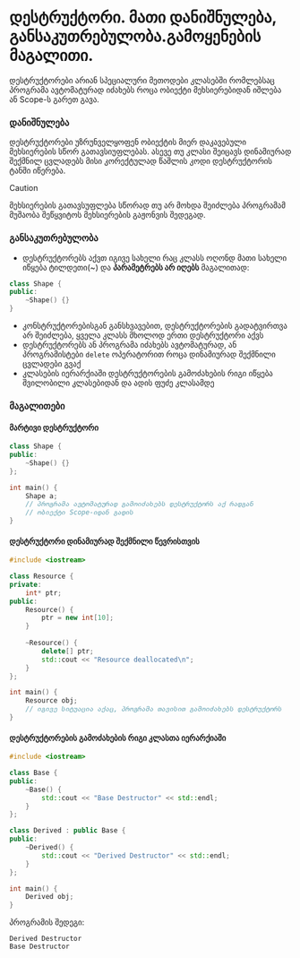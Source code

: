 # დესტრუქტორი.  მათი დანიშნულება, განსაკუთრებულობა.გამოყენების მაგალითი.

დესტრუქტორები არიან სპეციალური მეთოდები კლასებში რომლებსაც პროგრამა ავტომატურად
იძახებს როცა ობიექტი მეხსიერებიდან იშლება ან Scope-ს გარეთ გავა.

### დანიშნულება

დესტრუქტორები უზრუნველყოფენ ობიექტის მიერ დაკავებული მეხსიერების სწორ 
გათავსიუფლებას. ასევე თუ კლასი შეიცავს დინამიურად შექმნილ ცვლადებს მისი 
კორექტულად წაშლის კოდი დესტრუქტორის ტანში იწერება.

> [!CAUTION]
> მეხსიერების გათავსუფლება სწორად თუ არ მოხდა შეიძლება პროგრამამ მუშაობა 
  შეწყვიტოს მეხსიერების გაჟონვის შედეგად.

### განსაკუთრებულობა

- დესტრუქტორებს აქვთ იგივე სახელი რაც კლასს ოღონდ მათი სახელი იწყება ტილდეთი(~)
და **პარამეტრებს არ იღებს**
მაგალითად:
```cpp
class Shape {
public:
    ~Shape() {}
}
```
- კონსტრუქტორებისგან განსხვავებით, დესტრუქტორების გადატვირთვა არ შეიძლება, ყველა
კლასს მხოლოდ ერთი დესტრუქტორი აქვს 
- დესტრუქტორებს ან პროგრამა იძახებს ავტომატურად, ან პროგრამისტები `delete`
ოპერატორით როცა დინამიურად შექმნილი ცვლადები გვაქ
- კლასების იერარქიაში დესტრუქტორების გამოძახების რიგი იწყება შვილობილი 
კლასებიდან და ადის ფუძე კლასამდე

### მაგალითები

#### მარტივი დესტრუქტორი
```cpp
class Shape {
public:
    ~Shape() {}
};

int main() {
    Shape a;
    // პროგრამა ავტომატურად გამოიძახებს დესტრუქტორს აქ რადგან 
    // ობიექტი Scope-იდან გადის
}
```
#### დესტრუქტორი დინამიურად შექმნილი წევრისთვის
```cpp
#include <iostream>

class Resource {
private:
    int* ptr;
public:
    Resource() {
        ptr = new int[10];
    }
    
    ~Resource() {
        delete[] ptr; 
        std::cout << "Resource deallocated\n"; 
    }
};

int main() {
    Resource obj;
    // იგივე სიტუაცია აქაც, პროგრამა თავისით გამოიძახებს დესტრუქტორს
}
```

#### დესტრუქტორების გამოძახების რიგი კლასთა იერარქიაში
```cpp
#include <iostream>

class Base {
public:
    ~Base() {
        std::cout << "Base Destructor" << std::endl;
    }
};

class Derived : public Base {
public:
    ~Derived() {
        std::cout << "Derived Destructor" << std::endl;
    }
};

int main() {
    Derived obj;
}
```
პროგრამის შედეგი:
```
Derived Destructor
Base Destructor
```
